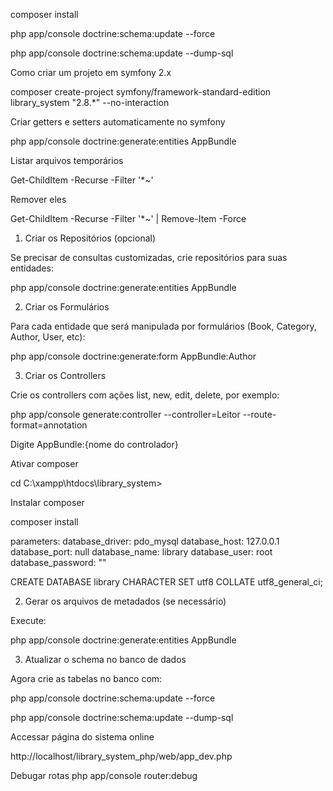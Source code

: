 composer install

php app/console doctrine:schema:update --force   

php app/console doctrine:schema:update --dump-sql


Como criar um projeto em symfony 2.x

composer create-project symfony/framework-standard-edition library_system "2.8.*" --no-interaction

Criar getters e setters automaticamente no symfony

php app/console doctrine:generate:entities AppBundle

Listar arquivos temporários

Get-ChildItem -Recurse -Filter '*~'

Remover eles

Get-ChildItem -Recurse -Filter '*~' | Remove-Item -Force

1. Criar os Repositórios (opcional)

Se precisar de consultas customizadas, crie repositórios para suas entidades:

php app/console doctrine:generate:entities AppBundle

2. Criar os Formulários

Para cada entidade que será manipulada por formulários (Book, Category, Author, User, etc):

php app/console doctrine:generate:form AppBundle:Author

3. Criar os Controllers

Crie os controllers com ações list, new, edit, delete, por exemplo:

php app/console generate:controller --controller=Leitor --route-format=annotation

Digite AppBundle:{nome do controlador}

Ativar composer

cd C:\xampp\htdocs\library_system>

Instalar composer

composer install

parameters:
    database_driver: pdo_mysql
    database_host: 127.0.0.1
    database_port: null
    database_name: library
    database_user: root
    database_password: ""

CREATE DATABASE library CHARACTER SET utf8 COLLATE utf8_general_ci;

2. Gerar os arquivos de metadados (se necessário)

Execute:

php app/console doctrine:generate:entities AppBundle

3. Atualizar o schema no banco de dados

Agora crie as tabelas no banco com:

php app/console doctrine:schema:update --force

php app/console doctrine:schema:update --dump-sql

Accessar página do sistema online

http://localhost/library_system_php/web/app_dev.php

Debugar rotas
php app/console router:debug

